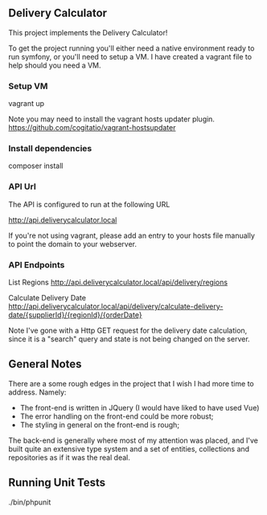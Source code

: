 ## Delivery Calculator

This project implements the Delivery Calculator!  

To get the project running you'll either need a native environment ready to run symfony, or you'll
need to setup a VM.  I have created a vagrant file to help should you need a VM.

### Setup VM
vagrant up

Note you may need to install the vagrant hosts updater plugin.
https://github.com/cogitatio/vagrant-hostsupdater

### Install dependencies
composer install


### API Url
The API is configured to run at the following URL

http://api.deliverycalculator.local

If you're not using vagrant, please add an entry to your hosts file manually to point the domain to your webserver.

### API Endpoints

List Regions
http://api.deliverycalculator.local/api/delivery/regions

Calculate Delivery Date
http://api.deliverycalculator.local/api/delivery/calculate-delivery-date/{supplierId}/{regionId}/{orderDate}

Note I've gone with a Http GET request for the delivery date calculation, since it is a "search" query 
and state is not being changed on the server.


## General Notes
There are a some rough edges in the project that I wish I had more time to address.  Namely:
* The front-end is written in JQuery (I would have liked to have used Vue)
* The error handling on the front-end could be more robust;
* The styling in general on the front-end is rough;

The back-end is generally where most of my attention was placed, and I've built quite an extensive type system and
a set of entities, collections and repositories as if it was the real deal. 

## Running Unit Tests
./bin/phpunit

